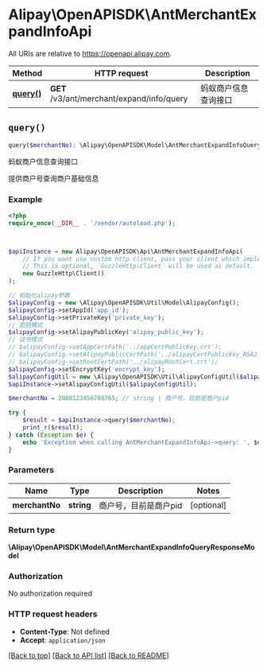 # Alipay\OpenAPISDK\AntMerchantExpandInfoApi

All URIs are relative to https://openapi.alipay.com.

Method | HTTP request | Description
------------- | ------------- | -------------
[**query()**](AntMerchantExpandInfoApi.md#query) | **GET** /v3/ant/merchant/expand/info/query | 蚂蚁商户信息查询接口


## `query()`

```php
query($merchantNo): \Alipay\OpenAPISDK\Model\AntMerchantExpandInfoQueryResponseModel
```

蚂蚁商户信息查询接口

提供商户号查询商户基础信息

### Example

```php
<?php
require_once(__DIR__ . '/vendor/autoload.php');



$apiInstance = new Alipay\OpenAPISDK\Api\AntMerchantExpandInfoApi(
    // If you want use custom http client, pass your client which implements `GuzzleHttp\ClientInterface`.
    // This is optional, `GuzzleHttp\Client` will be used as default.
    new GuzzleHttp\Client()
);

// 初始化alipay参数
$alipayConfig = new \Alipay\OpenAPISDK\Util\Model\AlipayConfig();
$alipayConfig->setAppId('app_id');
$alipayConfig->setPrivateKey('private_key');
// 密钥模式
$alipayConfig->setAlipayPublicKey('alipay_public_key');
// 证书模式
// $alipayConfig->setAppCertPath('../appCertPublicKey.crt');
// $alipayConfig->setAlipayPublicCertPath('../alipayCertPublicKey_RSA2.crt');
// $alipayConfig->setRootCertPath('../alipayRootCert.crt');
$alipayConfig->setEncryptKey('encrypt_key');
$alipayConfigUtil = new \Alipay\OpenAPISDK\Util\AlipayConfigUtil($alipayConfig);
$apiInstance->setAlipayConfigUtil($alipayConfigUtil);

$merchantNo = 2088123456788765; // string | 商户号，目前是商户pid

try {
    $result = $apiInstance->query($merchantNo);
    print_r($result);
} catch (Exception $e) {
    echo 'Exception when calling AntMerchantExpandInfoApi->query: ', $e->getMessage(), PHP_EOL;
}
```

### Parameters

Name | Type | Description  | Notes
------------- | ------------- | ------------- | -------------
 **merchantNo** | **string**| 商户号，目前是商户pid | [optional]

### Return type

**\Alipay\OpenAPISDK\Model\AntMerchantExpandInfoQueryResponseModel**

### Authorization

No authorization required

### HTTP request headers

- **Content-Type**: Not defined
- **Accept**: `application/json`

[[Back to top]](#) [[Back to API list]](../../README.md#api-endpoints)
[[Back to README]](../../README.md)
